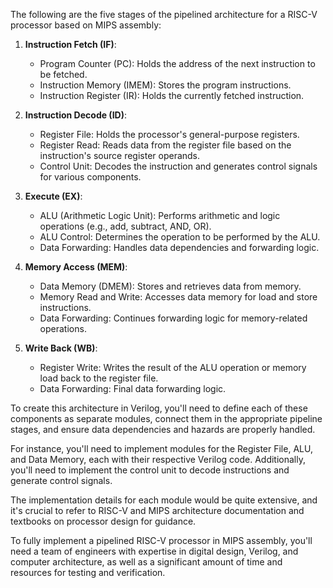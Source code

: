 
The following are the five stages of the pipelined architecture for a RISC-V processor based on MIPS assembly:

1. **Instruction Fetch (IF)**:
   - Program Counter (PC): Holds the address of the next instruction to be fetched.
   - Instruction Memory (IMEM): Stores the program instructions.
   - Instruction Register (IR): Holds the currently fetched instruction.

2. **Instruction Decode (ID)**:
   - Register File: Holds the processor's general-purpose registers.
   - Register Read: Reads data from the register file based on the instruction's source register operands.
   - Control Unit: Decodes the instruction and generates control signals for various components.
   
3. **Execute (EX)**:
   - ALU (Arithmetic Logic Unit): Performs arithmetic and logic operations (e.g., add, subtract, AND, OR).
   - ALU Control: Determines the operation to be performed by the ALU.
   - Data Forwarding: Handles data dependencies and forwarding logic.

4. **Memory Access (MEM)**:
   - Data Memory (DMEM): Stores and retrieves data from memory.
   - Memory Read and Write: Accesses data memory for load and store instructions.
   - Data Forwarding: Continues forwarding logic for memory-related operations.

5. **Write Back (WB)**:
   - Register Write: Writes the result of the ALU operation or memory load back to the register file.
   - Data Forwarding: Final data forwarding logic.

To create this architecture in Verilog, you'll need to define each of these components as separate modules, connect them in the appropriate pipeline stages, and ensure data dependencies and hazards are properly handled.

For instance, you'll need to implement modules for the Register File, ALU, and Data Memory, each with their respective Verilog code. Additionally, you'll need to implement the control unit to decode instructions and generate control signals.

The implementation details for each module would be quite extensive, and it's crucial to refer to RISC-V and MIPS architecture documentation and textbooks on processor design for guidance.

To fully implement a pipelined RISC-V processor in MIPS assembly, you'll need a team of engineers with expertise in digital design, Verilog, and computer architecture, as well as a significant amount of time and resources for testing and verification.
